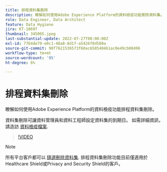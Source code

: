 ```yaml
---
title: 排程資料集刪除
description: 瞭解如何使用Adobe Experience Platform的資料檢疫功能刪除資料集。
role: Data Engineer, Data Architect
feature: Data Hygiene
jira: KT-10697
thumbnail: 345065.jpeg
last-substantial-update: 2022-07-27T00:00:00Z
exl-id: 7764de70-e0c1-48a8-8d1f-a5426f8d580a
source-git-commit: 90f7621536573f60ac6585404b1ac0e49cb08496
workflow-type: tm+mt
source-wordcount: '95'
ht-degree: 6%

---
```


# 排程資料集刪除

瞭解如何使用Adobe Experience Platform的資料檢疫功能排程資料集刪除。

資料集刪除可讓資料管理員和資料工程師設定資料集的到期日。 如需詳細資訊，請造訪 [資料檢疫檔案](https://experienceleague.adobe.com/docs/experience-platform/hygiene/home.html?lang=zh-Hant).


>[!VIDEO](https://video.tv.adobe.com/v/345065?quality=12&learn=on)

>[!NOTE]
>
> 所有平台客戶都可以 [隨選刪除資料集](https://experienceleague.adobe.com/docs/experience-platform/catalog/datasets/user-guide.html#delete). 排程資料集刪除功能目前僅適用於Healthcare Shield或Privacy and Security Shield的客戶。
